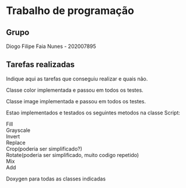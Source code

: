 
# Trabalho de programação

## Grupo

Diogo Filipe Faia Nunes - 202007895

## Tarefas realizadas

Indique aqui as tarefas que conseguiu realizar e quais não. 

Classe color implementada e passou em todos os testes.

Classe image implementada e passou em todos os testes.

Estao implementados e testados os seguintes metodos na classe Script:

Fill \
Grayscale \
Invert \
Replace \
Crop(poderia ser simplificado?) \
Rotate(poderia ser simplificado, muito codigo repetido) \
Mix \
Add 

Doxygen para todas as classes indicadas

 
